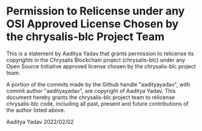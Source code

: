 # Permission to Relicense under any OSI Approved License Chosen by the chrysalis-blc Project Team

This is a statement by Aaditya Yadav that grants permission to relicense its copyrights in the
Chrysalis Blockchain project (chrysalis-blc) under any Open Source Initiative approved license
chosen by the chrysalis-blc project team.

A portion of the commits made by the Github handle "aadityayadav", with commit author 
"aadityayadav", are copyright of Aaditya Yadav. This document hereby grants the
chrysalis-blc project team to relicense chrysalis-blc code, including all past, present and
future contributions of the author listed above.

Aaditya Yadav 
2022/02/02
